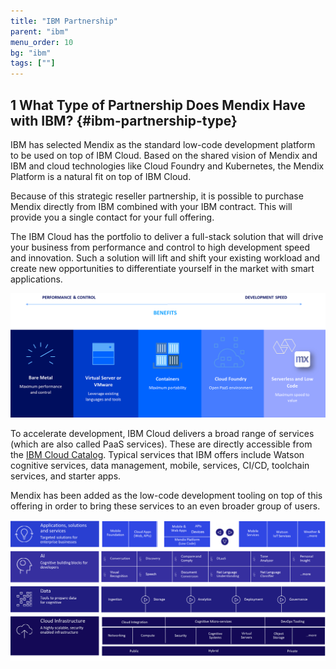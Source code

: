 ```yaml
---
title: "IBM Partnership"
parent: "ibm"
menu_order: 10
bg: "ibm"
tags: [""]
---
```


## 1 What Type of Partnership Does Mendix Have with IBM? {#ibm-partnership-type}

IBM has selected Mendix as the standard low-code development platform to be used on top of IBM Cloud. Based on the shared vision of Mendix and IBM and cloud technologies like Cloud Foundry and Kubernetes, the Mendix Platform is a natural fit on top of IBM Cloud.

Because of this strategic reseller partnership, it is possible to purchase Mendix directly from IBM combined with your IBM contract. This will provide you a single contact for your full offering.

The IBM Cloud has the portfolio to deliver a full-stack solution that will drive your business from performance and control to high development speed and innovation. Such a solution will lift and shift your existing workload and create new opportunities to differentiate yourself in the market with smart applications.

![](attachments/ibmcloudoffering.png)

To accelerate development, IBM Cloud delivers a broad range of services (which are also called PaaS services). These are directly accessible from the [IBM Cloud Catalog](https://console.bluemix.net/catalog/). Typical services that IBM offers include Watson cognitive services, data management, mobile, services, CI/CD, toolchain services, and starter apps.

Mendix has been added as the low-code development tooling on top of this offering in order to bring these services to an even broader group of users.

![](attachments/service-offering-ibm-cloud.png)


